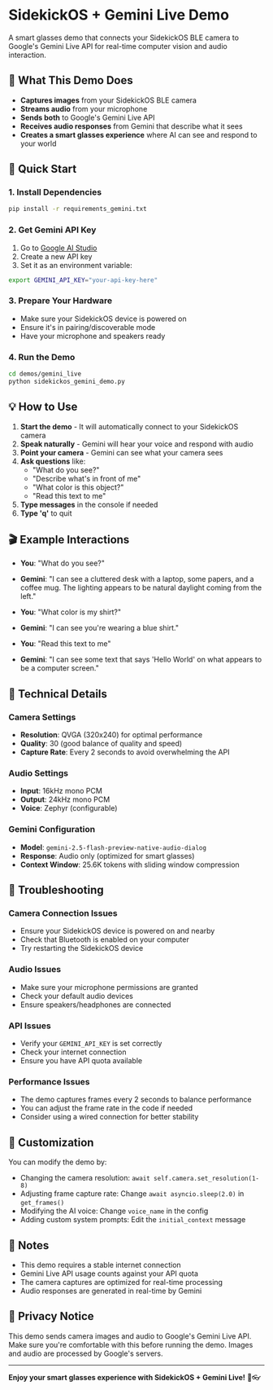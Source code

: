 # SidekickOS + Gemini Live Demo

A smart glasses demo that connects your SidekickOS BLE camera to Google's Gemini Live API for real-time computer vision and audio interaction.

## 🎯 **What This Demo Does**

- **Captures images** from your SidekickOS BLE camera
- **Streams audio** from your microphone
- **Sends both** to Google's Gemini Live API
- **Receives audio responses** from Gemini that describe what it sees
- **Creates a smart glasses experience** where AI can see and respond to your world

## 🚀 **Quick Start**

### **1. Install Dependencies**
```bash
pip install -r requirements_gemini.txt
```

### **2. Get Gemini API Key**
1. Go to [Google AI Studio](https://aistudio.google.com/app/apikey)
2. Create a new API key
3. Set it as an environment variable:
```bash
export GEMINI_API_KEY="your-api-key-here"
```

### **3. Prepare Your Hardware**
- Make sure your SidekickOS device is powered on
- Ensure it's in pairing/discoverable mode
- Have your microphone and speakers ready

### **4. Run the Demo**
```bash
cd demos/gemini_live
python sidekickos_gemini_demo.py
```

## 💡 **How to Use**

1. **Start the demo** - It will automatically connect to your SidekickOS camera
2. **Speak naturally** - Gemini will hear your voice and respond with audio
3. **Point your camera** - Gemini can see what your camera sees
4. **Ask questions** like:
   - "What do you see?"
   - "Describe what's in front of me"
   - "What color is this object?"
   - "Read this text to me"
5. **Type messages** in the console if needed
6. **Type 'q'** to quit

## 🎬 **Example Interactions**

- **You**: "What do you see?"
- **Gemini**: "I can see a cluttered desk with a laptop, some papers, and a coffee mug. The lighting appears to be natural daylight coming from the left."

- **You**: "What color is my shirt?"
- **Gemini**: "I can see you're wearing a blue shirt."

- **You**: "Read this text to me"
- **Gemini**: "I can see some text that says 'Hello World' on what appears to be a computer screen."

## 🔧 **Technical Details**

### **Camera Settings**
- **Resolution**: QVGA (320x240) for optimal performance
- **Quality**: 30 (good balance of quality and speed)
- **Capture Rate**: Every 2 seconds to avoid overwhelming the API

### **Audio Settings**
- **Input**: 16kHz mono PCM
- **Output**: 24kHz mono PCM
- **Voice**: Zephyr (configurable)

### **Gemini Configuration**
- **Model**: `gemini-2.5-flash-preview-native-audio-dialog`
- **Response**: Audio only (optimized for smart glasses)
- **Context Window**: 25.6K tokens with sliding window compression

## 🐛 **Troubleshooting**

### **Camera Connection Issues**
- Ensure your SidekickOS device is powered on and nearby
- Check that Bluetooth is enabled on your computer
- Try restarting the SidekickOS device

### **Audio Issues**
- Make sure your microphone permissions are granted
- Check your default audio devices
- Ensure speakers/headphones are connected

### **API Issues**
- Verify your `GEMINI_API_KEY` is set correctly
- Check your internet connection
- Ensure you have API quota available

### **Performance Issues**
- The demo captures frames every 2 seconds to balance performance
- You can adjust the frame rate in the code if needed
- Consider using a wired connection for better stability

## 🎨 **Customization**

You can modify the demo by:
- Changing the camera resolution: `await self.camera.set_resolution(1-8)`
- Adjusting frame capture rate: Change `await asyncio.sleep(2.0)` in `get_frames()`
- Modifying the AI voice: Change `voice_name` in the config
- Adding custom system prompts: Edit the `initial_context` message

## 📝 **Notes**

- This demo requires a stable internet connection
- Gemini Live API usage counts against your API quota
- The camera captures are optimized for real-time processing
- Audio responses are generated in real-time by Gemini

## 🚨 **Privacy Notice**

This demo sends camera images and audio to Google's Gemini Live API. Make sure you're comfortable with this before running the demo. Images and audio are processed by Google's servers.

---

**Enjoy your smart glasses experience with SidekickOS + Gemini Live!** 🤖👓 